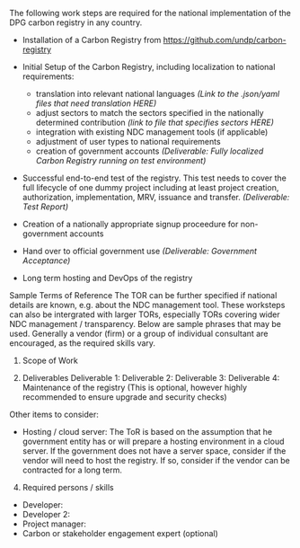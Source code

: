 The following work steps are required for the national implementation of the DPG carbon registry in any country.

- Installation of a Carbon Registry from https://github.com/undp/carbon-registry

- Initial Setup of the Carbon Registry, including localization to national requirements:
	- translation into relevant national languages *(Link to the .json/yaml files that need translation HERE)*
	- adjust sectors to match the sectors specified in the nationally determined contribution *(link to file that specifies sectors HERE)*
	- integration with existing NDC management tools (if applicable)
	- adjustment of user types to national requirements
	- creation of government accounts
*(Deliverable: Fully localized Carbon Registry running on test environment)*
 
- Successful end-to-end test of the registry. This test needs to cover the full lifecycle of one dummy project including at least project creation, authorization, implementation, MRV, issuance and transfer. 
*(Deliverable: Test Report)*
- Creation of a nationally appropriate signup proceedure for non-government accounts
- Hand over to official government use
*(Deliverable: Government Acceptance)*

- Long term hosting and DevOps of the registry

Sample Terms of Reference
The TOR can be further specified if national details are known, e.g. about the NDC management tool. 
These worksteps can also be intergrated with larger TORs, especially TORs covering wider NDC management / transparency. Below are sample phrases that may be used. Generally a vendor (firm) or a group of individual consultant are encouraged, as the required skills vary. 

1. Scope of Work

3. Deliverables
Deliverable 1: 
Deliverable 2:
Deliverable 3:
Deliverable 4: Maintenance of the registry (This is optional, however highly recommended to ensure upgrade and security checks)

Other items to consider:
- Hosting / cloud server: The ToR is based on the assumption that he government entity has or will prepare a hosting environment in a cloud server. If the government does not have a server space, consider if the vendor will need to host the registry. If so, consider if the vendor can be contracted for a long term. 

4. Required persons / skills
 - Developer: 
 - Developer 2:
 - Project manager: 
 - Carbon or stakeholder engagement expert (optional)
